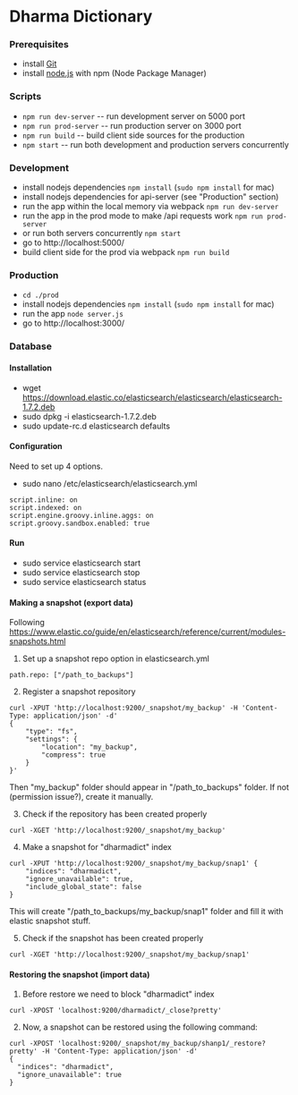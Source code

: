 Dharma Dictionary
==============

### Prerequisites
* install [Git](http://git-scm.com/)
* install [node.js](http://nodejs.org/) with npm (Node Package Manager)

### Scripts
* `npm run dev-server` -- run development server on 5000 port
* `npm run prod-server` -- run production server on 3000 port
* `npm run build` -- build client side sources for the production
* `npm start` -- run both development and production servers concurrently

### Development
* install nodejs dependencies `npm install`  (`sudo npm install` for mac)
* install nodejs dependencies for api-server (see "Production" section)
* run the app within the local memory via webpack `npm run dev-server`
* run the app in the prod mode to make /api requests work `npm run prod-server`
* or run both servers concurrently `npm start`
* go to http://localhost:5000/
* build client side for the prod via webpack `npm run build`

### Production
* `cd ./prod`
* install nodejs dependencies `npm install`  (`sudo npm install` for mac)
* run the app `node server.js`
* go to http://localhost:3000/

### Database

#### Installation

* wget https://download.elastic.co/elasticsearch/elasticsearch/elasticsearch-1.7.2.deb
* sudo dpkg -i elasticsearch-1.7.2.deb
* sudo update-rc.d elasticsearch defaults

#### Configuration

Need to set up 4 options.

* sudo nano /etc/elasticsearch/elasticsearch.yml

```
script.inline: on
script.indexed: on
script.engine.groovy.inline.aggs: on
script.groovy.sandbox.enabled: true
```

#### Run

* sudo service elasticsearch start
* sudo service elasticsearch stop
* sudo service elasticsearch status

#### Making a snapshot (export data)

Following https://www.elastic.co/guide/en/elasticsearch/reference/current/modules-snapshots.html

1. Set up a snapshot repo option in elasticsearch.yml

```
path.repo: ["/path_to_backups"]
```

2. Register a snapshot repository

```
curl -XPUT 'http://localhost:9200/_snapshot/my_backup' -H 'Content-Type: application/json' -d'
{
    "type": "fs",
    "settings": {
        "location": "my_backup",
        "compress": true
    }
}'
```

Then "my_backup" folder should appear in "/path_to_backups" folder. If not (permission issue?), create it manually.

3. Check if the repository has been created properly

```
curl -XGET 'http://localhost:9200/_snapshot/my_backup'
```

4. Make a snapshot for "dharmadict" index

```
curl -XPUT 'http://localhost:9200/_snapshot/my_backup/snap1' {
    "indices": "dharmadict",
    "ignore_unavailable": true,
    "include_global_state": false
}
```

This will create "/path_to_backups/my_backup/snap1" folder and fill it with elastic snapshot stuff.

5. Check if the snapshot has been created properly

```
curl -XGET 'http://localhost:9200/_snapshot/my_backup/snap1'
```

#### Restoring the snapshot (import data)

1. Before restore we need to block "dharmadict" index

```
curl -XPOST 'localhost:9200/dharmadict/_close?pretty'
```

2. Now, a snapshot can be restored using the following command:

```
curl -XPOST 'localhost:9200/_snapshot/my_backup/shanp1/_restore?pretty' -H 'Content-Type: application/json' -d'
{
  "indices": "dharmadict",
  "ignore_unavailable": true
}
```
